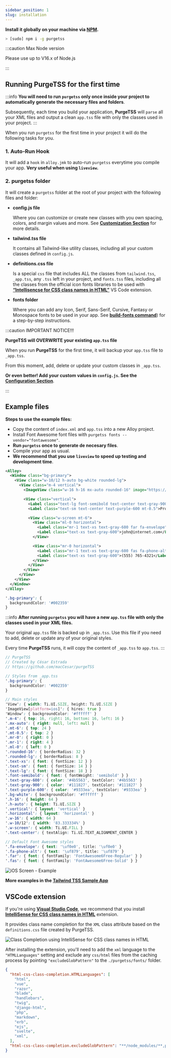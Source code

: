 ```yaml
---
sidebar_position: 1
slug: installation
---
```


**Install it globally on your machine via [NPM](https://www.npmjs.com/).**

```bash
> [sudo] npm i -g purgetss
```

:::caution Max Node version

Please use up to V16.x of Node.js

:::

## Running PurgeTSS for the first time

:::info
**You will need to run `purgetss` only once inside your project to automatically generate the necessary files and folders**.

Subsequently, each time you build your application, **PurgeTSS** will `parse` all your XML files and output a clean `app.tss` file with only the classes used in your project.
:::

When you run `purgetss` for the first time in your project it will do the following tasks for you.

### 1. Auto-Run Hook
It will add a `hook` in `alloy.jmk` to auto-run `purgetss` everytime you compile your app. **Very useful when using `liveview`.**

### 2. purgetss folder
It will create a `purgetss` folder at the root of your project with the following files and folder:

- **config.js file**

  Where you can customize or create new classes with you own spacing, colors, and margin values and more. See **[Customization Section](customization/the-config-file)** for more details.

- **tailwind.tss file**

  It contains all Tailwind-like utility classes, including all your custom classes defined in `config.js`.

- **definitions.css file**

  Is a special `css` file that includes ALL the classes from `tailwind.tss`, `_app.tss`, any `.tss` left in your project, and `fonts.tss` files, including all the classes from the official icon fonts libraries to be used with [**“Intellisencse for CSS class names in HTML”**](#vscode-extension) VS Code extension.

- **fonts folder**

  Where you can add any Icon, Serif, Sans-Serif, Cursive, Fantasy or Monospace fonts to be used in your app. See [**build-fonts command**](Commands#build-fonts-command)) for a step-by-step instructions.

:::caution IMPORTANT NOTICE!!!

**PurgeTSS will OVERWRITE your existing `app.tss` file**

When you run **PurgeTSS** for the first time, it will backup your `app.tss` file to `_app.tss`.

From this moment, add, delete or update your custom classes in `_app.tss`.

**Or even better! Add your custom values in `config.js`. See the [Configuration Section](customization/the-config-file)**.

:::

## Example files
**Steps to use the example files:**
- Copy the content of `index.xml` and `app.tss` into a new Alloy project.
- Install Font Awesome font files with `purgetss fonts --vendor="fontawesome"`.
- **Run `purgetss` once to generate de necesary files**.
- Compile your app as usual.
- **We recommend that you use `liveview` to speed up testing and development time**.

```xml title="index.xml
<Alloy>
  <Window class="bg-primary">
    <View class="w-10/12 h-auto bg-white rounded-lg">
      <View class="m-4 vertical">
        <ImageView class="w-16 h-16 mx-auto rounded-16" image="https://randomuser.me/api/portraits/men/43.jpg" />

        <View class="vertical">
          <Label class="text-lg font-semibold text-center text-gray-900">John W. Doe</Label>
          <Label class="text-sm text-center text-purple-600 mt-0.5">Product Engineer</Label>

          <View class="w-screen mt-6">
            <View class="ml-0 horizontal">
              <Label class="mr-1 text-xs text-gray-600 far fa-envelope"></Label>
              <Label class="text-xs text-gray-600">john@internet.com</Label>
            </View>

            <View class="mr-0 horizontal">
              <Label class="mr-1 text-xs text-gray-600 fas fa-phone-alt"></Label>
              <Label class="text-xs text-gray-600">(555) 765-4321</Label>
            </View>
          </View>
        </View>
      </View>
    </View>
  </Window>
</Alloy>
```

```scss title="app.tss"
'.bg-primary': {
  backgroundColor: '#002359'
}
```

:::info
**After running `purgetss` you will have a new `app.tss` file with only the classes used in your XML files.**

Your original `app.tss` file is backed up in `_app.tss`. Use this file if you need to add, delete or update any of your original styles.

Every time **PurgeTSS** runs, it will copy the content of `_app.tss` to `app.tss`.
:::

```scss title="app.tss after purging"
// PurgeTSS
// Created by César Estrada
// https://github.com/macCesar/purgeTSS

// Styles from _app.tss
'.bg-primary': {
  backgroundColor: '#002359'
}

// Main styles
'View': { width: Ti.UI.SIZE, height: Ti.UI.SIZE }
'ImageView[platform=ios]': { hires: true }
'Window': { backgroundColor: '#ffffff' }
'.m-4': { top: 16, right: 16, bottom: 16, left: 16 }
'.mx-auto': { right: null, left: null }
'.mt-6': { top: 24 }
'.mt-0.5': { top: 2 }
'.mr-0': { right: 0 }
'.mr-1': { right: 4 }
'.ml-0': { left: 0 }
'.rounded-16': { borderRadius: 32 }
'.rounded-lg': { borderRadius: 8 }
'.text-xs': { font: { fontSize: 12 } }
'.text-sm': { font: { fontSize: 14 } }
'.text-lg': { font: { fontSize: 18 } }
'.font-semibold': { font: { fontWeight: 'semibold' } }
'.text-gray-600': { color: '#4b5563', textColor: '#4b5563' }
'.text-gray-900': { color: '#111827', textColor: '#111827' }
'.text-purple-600': { color: '#9333ea', textColor: '#9333ea' }
'.bg-white': { backgroundColor: '#ffffff' }
'.h-16': { height: 64 }
'.h-auto': { height: Ti.UI.SIZE }
'.vertical': { layout: 'vertical' }
'.horizontal': { layout: 'horizontal' }
'.w-16': { width: 64 }
'.w-10/12': { width: '83.333334%' }
'.w-screen': { width: Ti.UI.FILL }
'.text-center': { textAlign: Ti.UI.TEXT_ALIGNMENT_CENTER }

// Default Font Awesome styles
'.fa-envelope': { text: '\uf0e0', title: '\uf0e0' }
'.fa-phone-alt': { text: '\uf879', title: '\uf879' }
'.far': { font: { fontFamily: 'FontAwesome6Free-Regular' } }
'.fas': { font: { fontFamily: 'FontAwesome6Free-Solid' } }
```

![iOS Screen - Example](images/sample-fixed.png)

**More examples in the [Tailwind TSS Sample App](https://github.com/macCesar/tailwind.tss-sample-app)**

## VSCode extension
If you're using **[Visual Studio Code](https://code.visualstudio.com)**, we recommend that you install **[IntelliSense for CSS class names in HTML](https://marketplace.visualstudio.com/items?itemName=Zignd.html-css-class-completion)** extension.

It provides class name completion for the `XML` class attribute based on the `definitions.css` file created by PurgeTSS.

![Class Completion using IntelliSense for CSS class names in HTML](images/class-completion-2.gif)

After installing the extension, you'll need to add the `xml` language to the `"HTMLLanguages"` setting and exclude any `css/html` files from the caching process by pointing `"excludeGlobPattern"` to the `./purgetss/fonts/` folder.


```json title="VS Code ‘settings.json’ file"
{
  "html-css-class-completion.HTMLLanguages": [
    "html",
    "vue",
    "razor",
    "blade",
    "handlebars",
    "twig",
    "django-html",
    "php",
    "markdown",
    "erb",
    "ejs",
    "svelte",
    "xml",
  ],
  "html-css-class-completion.excludeGlobPattern": "**/node_modules/**,purgetss/fonts/**/*.{css,html}",
}
```
